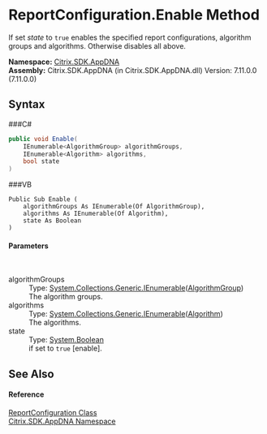 # ReportConfiguration.Enable Method 
 

If set *state* to `true` enables the specified report configurations, algorithm groups and algorithms. Otherwise disables all above.

**Namespace:**&nbsp;<a href="N_Citrix_SDK_AppDNA">Citrix.SDK.AppDNA</a><br />**Assembly:**&nbsp;Citrix.SDK.AppDNA (in Citrix.SDK.AppDNA.dll) Version: 7.11.0.0 (7.11.0.0)

## Syntax

###C#
```csharp
public void Enable(
	IEnumerable<AlgorithmGroup> algorithmGroups,
	IEnumerable<Algorithm> algorithms,
	bool state
)
```

###VB
```vbnet
Public Sub Enable ( 
	algorithmGroups As IEnumerable(Of AlgorithmGroup),
	algorithms As IEnumerable(Of Algorithm),
	state As Boolean
)
```


#### Parameters
&nbsp;<dl><dt>algorithmGroups</dt><dd>Type: <a href="http://msdn2.microsoft.com/en-us/library/9eekhta0" target="_blank">System.Collections.Generic.IEnumerable</a>(<a href="T_Citrix_SDK_AppDNA_AlgorithmGroup">AlgorithmGroup</a>)<br />The algorithm groups.</dd><dt>algorithms</dt><dd>Type: <a href="http://msdn2.microsoft.com/en-us/library/9eekhta0" target="_blank">System.Collections.Generic.IEnumerable</a>(<a href="T_Citrix_SDK_AppDNA_Algorithm">Algorithm</a>)<br />The algorithms.</dd><dt>state</dt><dd>Type: <a href="http://msdn2.microsoft.com/en-us/library/a28wyd50" target="_blank">System.Boolean</a><br />if set to `true` [enable].</dd></dl>

## See Also


#### Reference
<a href="T_Citrix_SDK_AppDNA_ReportConfiguration">ReportConfiguration Class</a><br /><a href="N_Citrix_SDK_AppDNA">Citrix.SDK.AppDNA Namespace</a><br />